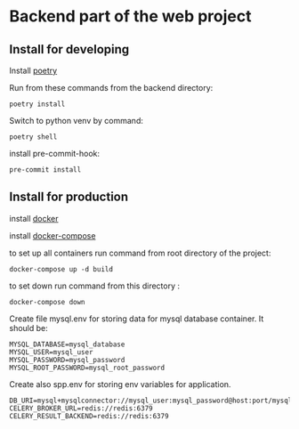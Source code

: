 # Backend part of the web project

## Install for developing

Install [poetry](https://python-poetry.org/docs/#installation)

Run from these commands from the backend directory:
```shell
poetry install
```

Switch to python venv by command:
```shell
poetry shell
```

install pre-commit-hook:
```shell
pre-commit install
```

## Install for production

install [docker](https://docs.docker.com/engine/install/)

install [docker-compose](https://docs.docker.com/compose/install/)

to set up all containers run command from root directory of the project:
```shell
docker-compose up -d build
```

to set down run command from this directory :
```shell
docker-compose down
```

Create file mysql.env for storing data for mysql database container. It should be:
```shell
MYSQL_DATABASE=mysql_database
MYSQL_USER=mysql_user
MYSQL_PASSWORD=mysql_password
MYSQL_ROOT_PASSWORD=mysql_root_password
```

Create also spp.env for storing env variables for application.
```shell
DB_URI=mysql+mysqlconnector://mysql_user:mysql_password@host:port/mysql_database
CELERY_BROKER_URL=redis://redis:6379
CELERY_RESULT_BACKEND=redis://redis:6379
```
